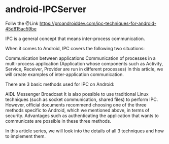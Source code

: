 # android-IPCServer
Follw the @Link https://proandroiddev.com/ipc-techniques-for-android-45d815ac59be

IPC is a general concept that means inter-process communication.

When it comes to Android, IPC covers the following two situations:

Communication between applications Communication of processes in a multi-process application (Application whose components such as Activity, Service, Receiver, Provider are run in different processes) In this article, we will create examples of inter-application communication.

There are 3 basic methods used for IPC on Android:

AIDL Messenger Broadcast It is also possible to use traditional Linux techniques (such as socket communication, shared files) to perform IPC. However, official documents recommend choosing one of the three methods specific to Android, which we mentioned above, in terms of security. Advantages such as authenticating the application that wants to communicate are possible in these three methods.

In this article series, we will look into the details of all 3 techniques and how to implement them.

